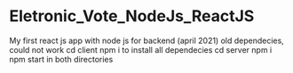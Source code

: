 # Eletronic_Vote_NodeJs_ReactJS
My first react js app with node js for backend (april 2021)
old dependecies, could not work 
cd client
npm i to install all dependecies
cd server
npm i
npm start in both directories
